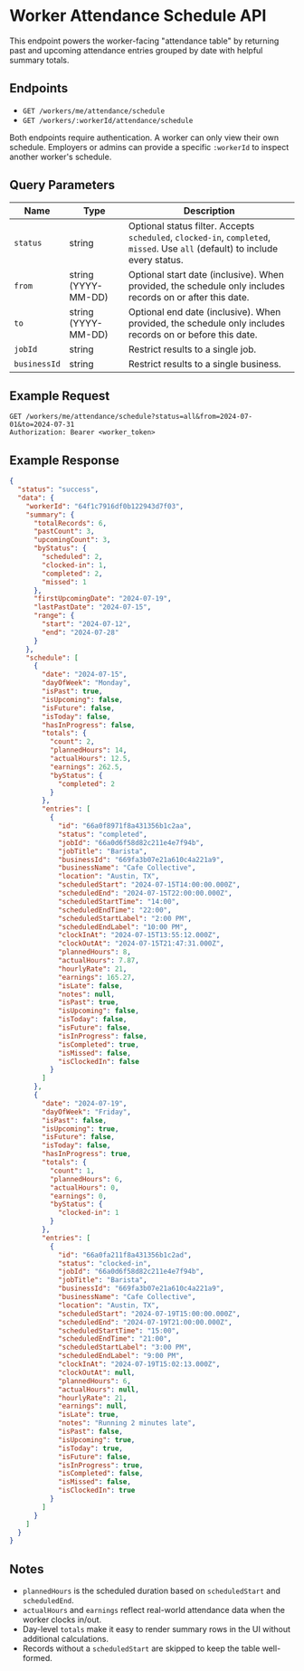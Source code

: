 # Worker Attendance Schedule API

This endpoint powers the worker-facing "attendance table" by returning past and upcoming attendance entries grouped by date with helpful summary totals.

## Endpoints

- `GET /workers/me/attendance/schedule`
- `GET /workers/:workerId/attendance/schedule`

Both endpoints require authentication. A worker can only view their own schedule. Employers or admins can provide a specific `:workerId` to inspect another worker's schedule.

## Query Parameters

| Name | Type | Description |
| ---- | ---- | ----------- |
| `status` | string | Optional status filter. Accepts `scheduled`, `clocked-in`, `completed`, `missed`. Use `all` (default) to include every status. |
| `from` | string (YYYY-MM-DD) | Optional start date (inclusive). When provided, the schedule only includes records on or after this date. |
| `to` | string (YYYY-MM-DD) | Optional end date (inclusive). When provided, the schedule only includes records on or before this date. |
| `jobId` | string | Restrict results to a single job. |
| `businessId` | string | Restrict results to a single business. |

## Example Request

```http
GET /workers/me/attendance/schedule?status=all&from=2024-07-01&to=2024-07-31
Authorization: Bearer <worker_token>
```

## Example Response

```json
{
  "status": "success",
  "data": {
    "workerId": "64f1c7916df0b122943d7f03",
    "summary": {
      "totalRecords": 6,
      "pastCount": 3,
      "upcomingCount": 3,
      "byStatus": {
        "scheduled": 2,
        "clocked-in": 1,
        "completed": 2,
        "missed": 1
      },
      "firstUpcomingDate": "2024-07-19",
      "lastPastDate": "2024-07-15",
      "range": {
        "start": "2024-07-12",
        "end": "2024-07-28"
      }
    },
    "schedule": [
      {
        "date": "2024-07-15",
        "dayOfWeek": "Monday",
        "isPast": true,
        "isUpcoming": false,
        "isFuture": false,
        "isToday": false,
        "hasInProgress": false,
        "totals": {
          "count": 2,
          "plannedHours": 14,
          "actualHours": 12.5,
          "earnings": 262.5,
          "byStatus": {
            "completed": 2
          }
        },
        "entries": [
          {
            "id": "66a0f8971f8a431356b1c2aa",
            "status": "completed",
            "jobId": "66a0d6f58d82c211e4e7f94b",
            "jobTitle": "Barista",
            "businessId": "669fa3b07e21a610c4a221a9",
            "businessName": "Cafe Collective",
            "location": "Austin, TX",
            "scheduledStart": "2024-07-15T14:00:00.000Z",
            "scheduledEnd": "2024-07-15T22:00:00.000Z",
            "scheduledStartTime": "14:00",
            "scheduledEndTime": "22:00",
            "scheduledStartLabel": "2:00 PM",
            "scheduledEndLabel": "10:00 PM",
            "clockInAt": "2024-07-15T13:55:12.000Z",
            "clockOutAt": "2024-07-15T21:47:31.000Z",
            "plannedHours": 8,
            "actualHours": 7.87,
            "hourlyRate": 21,
            "earnings": 165.27,
            "isLate": false,
            "notes": null,
            "isPast": true,
            "isUpcoming": false,
            "isToday": false,
            "isFuture": false,
            "isInProgress": false,
            "isCompleted": true,
            "isMissed": false,
            "isClockedIn": false
          }
        ]
      },
      {
        "date": "2024-07-19",
        "dayOfWeek": "Friday",
        "isPast": false,
        "isUpcoming": true,
        "isFuture": false,
        "isToday": false,
        "hasInProgress": true,
        "totals": {
          "count": 1,
          "plannedHours": 6,
          "actualHours": 0,
          "earnings": 0,
          "byStatus": {
            "clocked-in": 1
          }
        },
        "entries": [
          {
            "id": "66a0fa211f8a431356b1c2ad",
            "status": "clocked-in",
            "jobId": "66a0d6f58d82c211e4e7f94b",
            "jobTitle": "Barista",
            "businessId": "669fa3b07e21a610c4a221a9",
            "businessName": "Cafe Collective",
            "location": "Austin, TX",
            "scheduledStart": "2024-07-19T15:00:00.000Z",
            "scheduledEnd": "2024-07-19T21:00:00.000Z",
            "scheduledStartTime": "15:00",
            "scheduledEndTime": "21:00",
            "scheduledStartLabel": "3:00 PM",
            "scheduledEndLabel": "9:00 PM",
            "clockInAt": "2024-07-19T15:02:13.000Z",
            "clockOutAt": null,
            "plannedHours": 6,
            "actualHours": null,
            "hourlyRate": 21,
            "earnings": null,
            "isLate": true,
            "notes": "Running 2 minutes late",
            "isPast": false,
            "isUpcoming": true,
            "isToday": true,
            "isFuture": false,
            "isInProgress": true,
            "isCompleted": false,
            "isMissed": false,
            "isClockedIn": true
          }
        ]
      }
    ]
  }
}
```

## Notes

- `plannedHours` is the scheduled duration based on `scheduledStart` and `scheduledEnd`.
- `actualHours` and `earnings` reflect real-world attendance data when the worker clocks in/out.
- Day-level `totals` make it easy to render summary rows in the UI without additional calculations.
- Records without a `scheduledStart` are skipped to keep the table well-formed.
